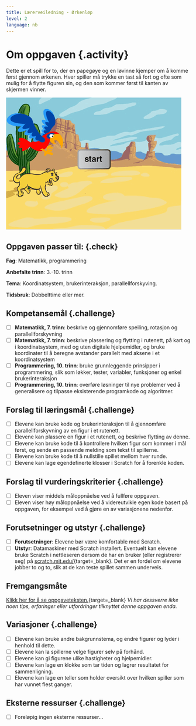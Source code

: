 ```yaml
---
title: Lærerveiledning - Ørkenløp
level: 2
language: nb
---
```


# Om oppgaven {.activity}
Dette er et spill for to, der en papegøye og en løvinne kjemper om å
komme først gjennom ørkenen. Hver spiller må trykke en tast så fort og
ofte som mulig for å flytte figuren sin, og den som kommer først til
kanten av skjermen vinner.

![](orkenlop.png)

## Oppgaven passer til: {.check}
 __Fag__: Matematikk, programmering

__Anbefalte trinn__: 3.-10. trinn

__Tema__: Koordinatsystem, brukerinteraksjon, parallellforskyving.

__Tidsbruk__: Dobbelttime eller mer.

## Kompetansemål {.challenge}
- [ ] __Matematikk, 7. trinn__: beskrive og gjennomføre speiling, rotasjon og parallellforskyvning
- [ ] __Matematikk, 7. trinn__: beskrive plassering og flytting i rutenett, på kart og i koordinatsystem, med og uten digitale hjelpemidler, og bruke koordinater til å beregne avstander parallelt med aksene i et koordinatsystem
- [ ] __Programmering, 10. trinn__: bruke grunnleggende prinsipper i programmering, slik som løkker, tester, variabler, funksjoner og enkel brukerinteraksjon
- [ ] __Programmering, 10. trinn__: overføre løsninger til nye problemer ved å generalisere og tilpasse eksisterende programkode og algoritmer.

## Forslag til læringsmål {.challenge}
- [ ] Elevene kan bruke kode og brukerinteraksjon til å gjennomføre parallellforskyvning av en figur i et rutenett.
- [ ] Elevene kan plassere en figur i et rutenett, og beskrive flytting av denne.
- [ ] Elevene kan bruke kode til å kontrollere hvilken figur som kommer i mål først, og sende en passende melding som tekst til spillerne.
- [ ] Elevene kan bruke kode til å nullstille spillet mellom hver runde.
- [ ] Elevene kan lage egendefinerte klosser i Scratch for å forenkle koden.

## Forslag til vurderingskriterier {.challenge}
- [ ] Eleven viser middels måloppnåelse ved å fullføre oppgaven.
- [ ] Eleven viser høy måloppnåelse ved å videreutvikle egen kode basert på oppgaven, for eksempel ved å gjøre en av variasjonene nedenfor.

## Forutsetninger og utstyr {.challenge}
- [ ] __Forutsetninger__: Elevene bør være komfortable med Scratch.
- [ ] __Utstyr__: Datamaskiner med Scratch installert. Eventuelt kan elevene bruke Scratch i nettleseren dersom de har en bruker (eller registrerer seg) på [scratch.mit.edu/](http://scratch.mit.edu/){target=_blank}. Det er en fordel om elevene jobber to og to, slik at de kan teste spillet sammen underveis.

## Fremgangsmåte
[Klikk her for å se oppgaveteksten.](../orkenlop/orkenlop.html){target=_blank}
_Vi har dessverre ikke noen tips, erfaringer eller utfordringer tilknyttet denne oppgaven enda._

## Variasjoner {.challenge}
- [ ] Elevene kan bruke andre bakgrunnstema, og endre figurer og lyder i henhold til dette.
- [ ] Elevene kan la spillerne velge figurer selv på forhånd.
- [ ] Elevene kan gi figurene ulike hastigheter og hjelpemidler.
- [ ] Elevene kan lage en klokke som tar tiden og lagrer resultatet for sammenligning.
- [ ] Elevene kan lage en teller som holder oversikt over hvilken spiller som har vunnet flest ganger.

## Eksterne ressurser {.challenge}
- [ ] Foreløpig ingen eksterne ressurser...
